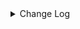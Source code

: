 <details><summary> Change Log </summary>

| Change | Commit | Version |
| --- | --- | --- |
|[Feature][Checkpoint] Add check script for source/sink state class serialVersionUID missing (#9118)|https://github.com/apache/seatunnel/commit/4f5adeb1c7|2.3.11|
|[improve] hudi options (#8952)|https://github.com/apache/seatunnel/commit/b24d0e7f86|2.3.10|
|[Improve] restruct connector common options (#8634)|https://github.com/apache/seatunnel/commit/f3499a6eeb|2.3.10|
|[Improve][CI]skip ui module, improve module dependent (#8225)|https://github.com/apache/seatunnel/commit/81de0a69cc|2.3.9|
|[Feature][Connector-V2] Support write cdc changelog event into hudi sink (#7845)|https://github.com/apache/seatunnel/commit/934434cc75|2.3.9|
|[Feature][Restapi] Allow metrics information to be associated to logical plan nodes (#7786)|https://github.com/apache/seatunnel/commit/6b7c53d03c|2.3.9|
|[Feature][Connector-V2] Optimize hudi sink (#7662)|https://github.com/apache/seatunnel/commit/0d12520f91|2.3.8|
|[Improve][Connector] Add multi-table sink option check (#7360)|https://github.com/apache/seatunnel/commit/2489f6446b|2.3.7|
|[Feature][Core] Support using upstream table placeholders in sink options and auto replacement (#7131)|https://github.com/apache/seatunnel/commit/c4ca74122c|2.3.6|
|Bump org.xerial.snappy:snappy-java (#7144)|https://github.com/apache/seatunnel/commit/aa26471fb7|2.3.6|
|[Feature][Connector-V2] [Hudi]Add hudi sink connector (#4405)|https://github.com/apache/seatunnel/commit/dc271dcfb4|2.3.6|
|[Fix][Connector-V2] Fix connector support SPI but without no args constructor (#6551)|https://github.com/apache/seatunnel/commit/5f3c9c36a5|2.3.5|
|[Improve][Common] Adapt `FILE_OPERATION_FAILED` to `CommonError` (#5928)|https://github.com/apache/seatunnel/commit/b3dc0bbc21|2.3.4|
|[Improve][Common] Introduce new error define rule (#5793)|https://github.com/apache/seatunnel/commit/9d1b2582b2|2.3.4|
|[Hotfix][Zeta] Fix conflict dependency of hadoop-hdfs (#4509)|https://github.com/apache/seatunnel/commit/66923fbdbd|2.3.2|
|[Improve][build] Give the maven module a human readable name (#4114)|https://github.com/apache/seatunnel/commit/d7cd601051|2.3.1|
|[Improve][Project] Code format with spotless plugin. (#4101)|https://github.com/apache/seatunnel/commit/a2ab166561|2.3.1|
|[Feature][Connector] add get source method to all source connector (#3846)|https://github.com/apache/seatunnel/commit/417178fb84|2.3.1|
|[Feature][API &amp; Connector &amp; Doc] add parallelism and column projection interface (#3829)|https://github.com/apache/seatunnel/commit/b9164b8ba1|2.3.1|
|[Feature][Connector V2] expose configurable options in Hudi (#3383)|https://github.com/apache/seatunnel/commit/fd4cec3a95|2.3.0|
|fix hudi connector v2 compile error. (#3728)|https://github.com/apache/seatunnel/commit/4fba0aa024|2.3.0|
|[Improve][Connector-V2][Hudi] Unified exception for hudi source connector (#3581)|https://github.com/apache/seatunnel/commit/b2fda11ddc|2.3.0|
|[bug][Connector-V2][Hudi] HashCode may be negative (#3184)|https://github.com/apache/seatunnel/commit/8beffbb603|2.3.0|
|[DEV][Api] Replace SeaTunnelContext with JobContext and remove singleton pattern (#2706)|https://github.com/apache/seatunnel/commit/cbf82f755c|2.2.0-beta|
|[#2606]Dependency management split (#2630)|https://github.com/apache/seatunnel/commit/fc047be69b|2.2.0-beta|
|[improve][UT] Upgrade junit to 5.+ (#2305)|https://github.com/apache/seatunnel/commit/362319ff3e|2.2.0-beta|
|StateT of SeaTunnelSource should extend `Serializable` (#2214)|https://github.com/apache/seatunnel/commit/8c426ef850|2.2.0-beta|
|[Connector-V2] Add Hive sink connector v2 (#2158)|https://github.com/apache/seatunnel/commit/23ad4ee735|2.2.0-beta|
|[Connector-V2]Add Hudi Source (#2147)|https://github.com/apache/seatunnel/commit/eaedc0a3c7|2.2.0-beta|

</details>
